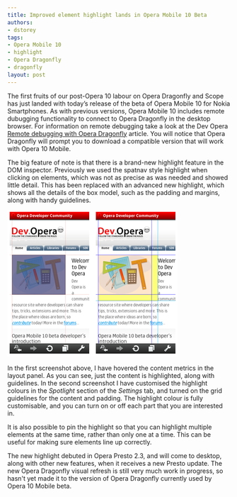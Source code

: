 ```yaml
---
title: Improved element highlight lands in Opera Mobile 10 Beta
authors:
- dstorey
tags:
- Opera Mobile 10
- highlight
- Opera Dragonfly
- dragonfly
layout: post
---
```

<p>The first fruits of our post-Opera 10 labour on Opera Dragonfly and Scope has just landed with today’s release of the beta of Opera Mobile 10 for Nokia Smartphones. As with previous versions, Opera Mobile 10 includes remote dubugging functionality to connect to Opera Dragonfly in the desktop browser. For information on remote debugging take a look at the Dev Opera <a href="http://dev.opera.com/articles/view/remote-debugging-with-opera-dragonfly/">Remote debugging with Opera Dragonfly</a> article. You will notice that Opera Dragonfly will prompt you to download a compatible version that will work with Opera 10 Mobile.</p>

<p>The big feature of note is that there is a brand-new highlight feature in the DOM inspector. Previously we used the spatnav style highlight when clicking on elements, which was not as precise as was needed and showed little detail. This has been replaced with an advanced new highlight, which shows all the details of the box model, such as the padding and margins, along with handy guidelines.</p>

<img src="/blog/improved-element-highlight-lands-in-opera-mobile-10-beta/dflhighlight.png" alt="Opera Dragonfly highlighting in Opera Mobile" />

<p>In the first screenshot above, I have hovered the content metrics in the layout panel. As you can see, just the content is highlighted, along with guidelines. In the second screenshot I have customised the highlight colours in the <em>Spotlight</em> section of the <em>Settings</em> tab, and turned on the grid guidelines for the content and padding. The highlight colour is fully customisable, and you can turn on or off each part that you are interested in.</p>

<p>It is also possible to pin the highlight so that you can highlight multiple elements at the same time, rather than only one at a time. This can be useful for making sure elements line up correctly.</p>

<p>The new highlight debuted in Opera Presto 2.3, and will come to desktop, along with other new features, when it receives a new Presto update. The new Opera Dragonfly visual refresh is still very much work in progress, so hasn&#39;t yet made it to the version of Opera Dragonfly currently used by Opera 10 Mobile beta.</p>
